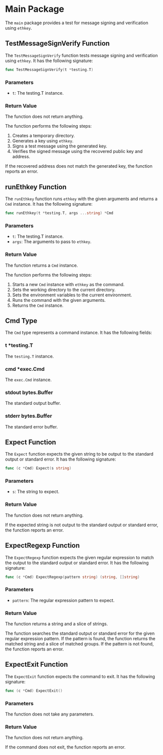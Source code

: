 # Main Package

The `main` package provides a test for message signing and verification using `ethkey`.

## TestMessageSignVerify Function

The `TestMessageSignVerify` function tests message signing and verification using `ethkey`. It has the following signature:

```go
func TestMessageSignVerify(t *testing.T)
```

### Parameters

- `t`: The testing.T instance.

### Return Value

The function does not return anything.

The function performs the following steps:

1. Creates a temporary directory.
2. Generates a key using `ethkey`.
3. Signs a test message using the generated key.
4. Verifies the signed message using the recovered public key and address.

If the recovered address does not match the generated key, the function reports an error.

## runEthkey Function

The `runEthkey` function runs `ethkey` with the given arguments and returns a `Cmd` instance. It has the following signature:

```go
func runEthkey(t *testing.T, args ...string) *Cmd
```

### Parameters

- `t`: The testing.T instance.
- `args`: The arguments to pass to `ethkey`.

### Return Value

The function returns a `Cmd` instance.

The function performs the following steps:

1. Starts a new `Cmd` instance with `ethkey` as the command.
2. Sets the working directory to the current directory.
3. Sets the environment variables to the current environment.
4. Runs the command with the given arguments.
5. Returns the `Cmd` instance.

## Cmd Type

The `Cmd` type represents a command instance. It has the following fields:

### t *testing.T

The `testing.T` instance.

### cmd *exec.Cmd

The `exec.Cmd` instance.

### stdout bytes.Buffer

The standard output buffer.

### stderr bytes.Buffer

The standard error buffer.

## Expect Function

The `Expect` function expects the given string to be output to the standard output or standard error. It has the following signature:

```go
func (c *Cmd) Expect(s string)
```

### Parameters

- `s`: The string to expect.

### Return Value

The function does not return anything.

If the expected string is not output to the standard output or standard error, the function reports an error.

## ExpectRegexp Function

The `ExpectRegexp` function expects the given regular expression to match the output to the standard output or standard error. It has the following signature:

```go
func (c *Cmd) ExpectRegexp(pattern string) (string, []string)
```

### Parameters

- `pattern`: The regular expression pattern to expect.

### Return Value

The function returns a string and a slice of strings.

The function searches the standard output or standard error for the given regular expression pattern. If the pattern is found, the function returns the matched string and a slice of matched groups. If the pattern is not found, the function reports an error.

## ExpectExit Function

The `ExpectExit` function expects the command to exit. It has the following signature:

```go
func (c *Cmd) ExpectExit()
```

### Parameters

The function does not take any parameters.

### Return Value

The function does not return anything.

If the command does not exit, the function reports an error.